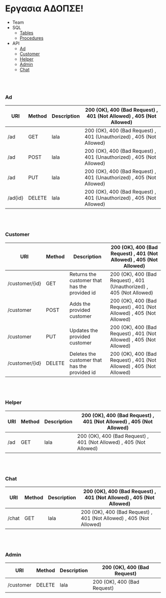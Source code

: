 # Εργασια ΑΔΟΠΣΕ!

- Team
- SQL
  - [Tables](#tables)
  - [Procedures](#procedures)
- API
  - [Ad](#ad)
  - [Customer](#customer)
  - [Helper](#helper)
  - [Admin](#admin)
  - [Chat](#chat)

<BR>
<BR>

### Ad

| URI     | Method | Description | 200 (OK), 400 (Bad Request) , 401 (Not Allowed) , 405 (Not Allowed)  |
| ------- | ------ | ----------- | -------------------------------------------------------------------- |
| /ad     | GET    | lala        | 200 (OK), 400 (Bad Request) , 401 (Unauthorized) , 405 (Not Allowed) |
| /ad     | POST   | lala        | 200 (OK), 400 (Bad Request) , 401 (Unauthorized) , 405 (Not Allowed) |
| /ad     | PUT    | lala        | 200 (OK), 400 (Bad Request) , 401 (Unauthorized) , 405 (Not Allowed) |
| /ad{id} | DELETE | lala        | 200 (OK), 400 (Bad Request) , 401 (Unauthorized) , 405 (Not Allowed) |

<BR>
<BR>

### Customer

| URI     | Method | Description | 200 (OK), 400 (Bad Request) , 401 (Not Allowed) , 405 (Not Allowed)  |
| ------- | ------ | ----------- | -------------------------------------------------------------------- |
| /customer/{id}     | GET    | Returns the customer that has the provided id        | 200 (OK), 400 (Bad Request) , 401 (Unauthorized) , 405 (Not Allowed) |
| /customer     | POST   | Adds the provided customer        | 200 (OK), 400 (Bad Request) , 401 (Not Allowed) , 405 (Not Allowed)  |
| /customer     | PUT    | Updates the provided customer        | 200 (OK), 400 (Bad Request) , 401 (Not Allowed) , 405 (Not Allowed)  |
| /customer/{id} | DELETE | Deletes the customer that has the provided id         | 200 (OK), 400 (Bad Request) , 401 (Not Allowed) , 405 (Not Allowed)  |

<BR>
<BR>

### Helper

| URI | Method | Description | 200 (OK), 400 (Bad Request) , 401 (Not Allowed) , 405 (Not Allowed) |
| --- | ------ | ----------- | ------------------------------------------------------------------- |
| /ad | GET    | lala        | 200 (OK), 400 (Bad Request) , 401 (Not Allowed) , 405 (Not Allowed) |

<BR>
<BR>

### Chat

| URI   | Method | Description | 200 (OK), 400 (Bad Request) , 401 (Not Allowed) , 405 (Not Allowed) |
| ----- | ------ | ----------- | ------------------------------------------------------------------- |
| /chat | GET    | lala        | 200 (OK), 400 (Bad Request) , 401 (Not Allowed) , 405 (Not Allowed) |

<BR>
<BR>

### Admin

| URI       | Method | Description | 200 (OK), 400 (Bad Request) |
| --------- | ------ | ----------- | --------------------------- |
| /customer | DELETE | lala        | 200 (OK), 400 (Bad Request) |
